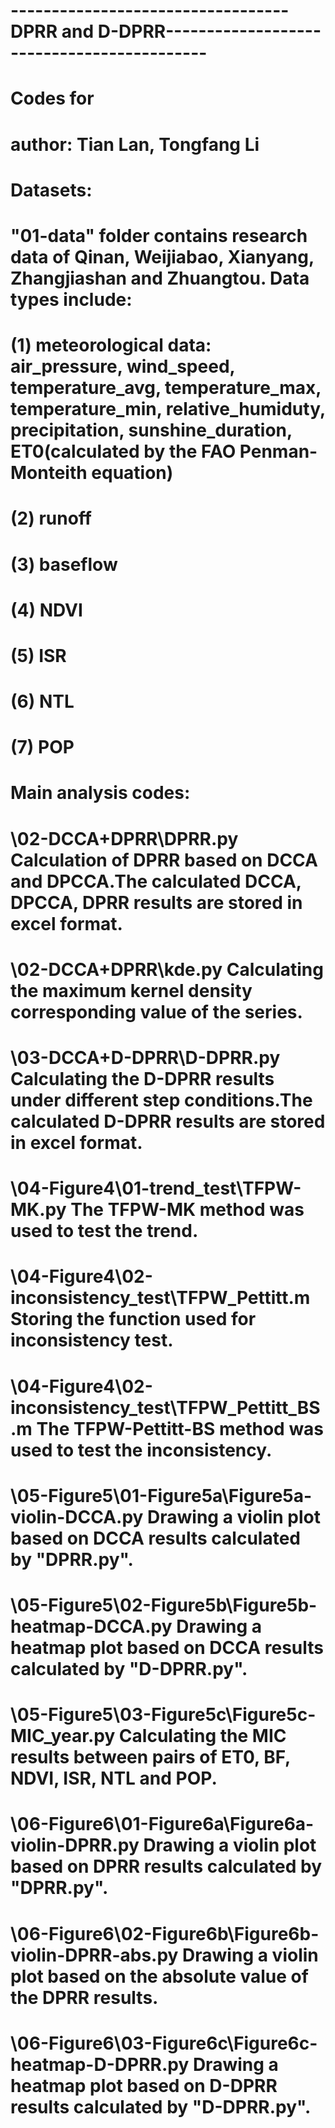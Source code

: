 # ----------------------------------DPRR and D-DPRR-------------------------------------------
# Codes for
# author: Tian Lan, Tongfang Li

# Datasets: 
# "01-data" folder contains research data of Qinan, Weijiabao, Xianyang, Zhangjiashan and Zhuangtou. Data types include:
# (1) meteorological data: air_pressure, wind_speed, temperature_avg, temperature_max, temperature_min, relative_humiduty, precipitation, sunshine_duration, ET0(calculated by the FAO Penman-Monteith equation)
# (2) runoff
# (3) baseflow
# (4) NDVI
# (5) ISR
# (6) NTL
# (7) POP

# Main analysis codes:
# \02-DCCA+DPRR\DPRR.py	Calculation of DPRR based on DCCA and DPCCA.The calculated DCCA, DPCCA, DPRR results are stored in excel format.
# \02-DCCA+DPRR\kde.py	Calculating the maximum kernel density corresponding value of the series.
# \03-DCCA+D-DPRR\D-DPRR.py	Calculating the D-DPRR results under different step conditions.The calculated D-DPRR results are stored in excel format.
# \04-Figure4\01-trend_test\TFPW-MK.py	The TFPW-MK method was used to test the trend.
# \04-Figure4\02-inconsistency_test\TFPW_Pettitt.m	Storing the function used for inconsistency test.
# \04-Figure4\02-inconsistency_test\TFPW_Pettitt_BS.m	The TFPW-Pettitt-BS method was used to test the inconsistency.
# \05-Figure5\01-Figure5a\Figure5a-violin-DCCA.py	Drawing a violin plot based on DCCA results calculated by "DPRR.py".
# \05-Figure5\02-Figure5b\Figure5b-heatmap-DCCA.py	Drawing a heatmap plot based on DCCA results calculated by "D-DPRR.py".
# \05-Figure5\03-Figure5c\Figure5c-MIC_year.py		Calculating the MIC results between pairs of ET0, BF, NDVI, ISR, NTL and POP.
# \06-Figure6\01-Figure6a\Figure6a-violin-DPRR.py	Drawing a violin plot based on DPRR results calculated by "DPRR.py".
# \06-Figure6\02-Figure6b\Figure6b-violin-DPRR-abs.py	Drawing a violin plot based on the absolute value of the DPRR results.
# \06-Figure6\03-Figure6c\Figure6c-heatmap-D-DPRR.py	Drawing a heatmap plot based on D-DPRR results calculated by "D-DPRR.py".
